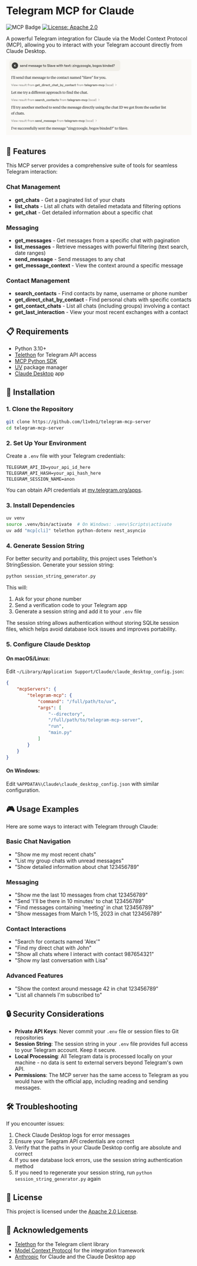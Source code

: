 # Telegram MCP for Claude

![MCP Badge](https://badge.mcpx.dev)
[![License: Apache 2.0](https://img.shields.io/badge/license-Apache%202.0-green?style=flat-square)](https://opensource.org/licenses/Apache-2.0)

A powerful Telegram integration for Claude via the Model Context Protocol (MCP), allowing you to interact with your Telegram account directly from Claude Desktop.

![Telegram MCP in action](screenshots/1.png)

## 🚀 Features

This MCP server provides a comprehensive suite of tools for seamless Telegram interaction:

### Chat Management
- **get_chats** - Get a paginated list of your chats
- **list_chats** - List all chats with detailed metadata and filtering options
- **get_chat** - Get detailed information about a specific chat

### Messaging
- **get_messages** - Get messages from a specific chat with pagination
- **list_messages** - Retrieve messages with powerful filtering (text search, date ranges)
- **send_message** - Send messages to any chat
- **get_message_context** - View the context around a specific message

### Contact Management
- **search_contacts** - Find contacts by name, username or phone number
- **get_direct_chat_by_contact** - Find personal chats with specific contacts
- **get_contact_chats** - List all chats (including groups) involving a contact
- **get_last_interaction** - View your most recent exchanges with a contact

## 📋 Requirements

- Python 3.10+
- [Telethon](https://docs.telethon.dev/) for Telegram API access
- [MCP Python SDK](https://modelcontextprotocol.io/docs/)
- [UV](https://astral.sh/uv/) package manager
- [Claude Desktop](https://claude.ai/desktop) app

## 🔧 Installation

### 1. Clone the Repository

```bash
git clone https://github.com/l1v0n1/telegram-mcp-server
cd telegram-mcp-server
```

### 2. Set Up Your Environment

Create a `.env` file with your Telegram credentials:

```
TELEGRAM_API_ID=your_api_id_here
TELEGRAM_API_HASH=your_api_hash_here
TELEGRAM_SESSION_NAME=anon
```

You can obtain API credentials at [my.telegram.org/apps](https://my.telegram.org/apps).

### 3. Install Dependencies

```bash
uv venv
source .venv/bin/activate  # On Windows: .venv\Scripts\activate
uv add "mcp[cli]" telethon python-dotenv nest_asyncio
```

### 4. Generate Session String

For better security and portability, this project uses Telethon's StringSession. Generate your session string:

```bash
python session_string_generator.py
```

This will:
1. Ask for your phone number
2. Send a verification code to your Telegram app
3. Generate a session string and add it to your `.env` file

The session string allows authentication without storing SQLite session files, which helps avoid database lock issues and improves portability.

### 5. Configure Claude Desktop

#### On macOS/Linux:
Edit `~/Library/Application Support/Claude/claude_desktop_config.json`:

```json
{
    "mcpServers": {
        "telegram-mcp": {
            "command": "/full/path/to/uv",
            "args": [
                "--directory",
                "/full/path/to/telegram-mcp-server",
                "run",
                "main.py"
            ]
        }
    }
}
```

#### On Windows:
Edit `%APPDATA%\Claude\claude_desktop_config.json` with similar configuration.

## 🎮 Usage Examples

Here are some ways to interact with Telegram through Claude:

### Basic Chat Navigation
- "Show me my most recent chats"
- "List my group chats with unread messages"
- "Show detailed information about chat 123456789"

### Messaging
- "Show me the last 10 messages from chat 123456789"
- "Send 'I'll be there in 10 minutes' to chat 123456789"
- "Find messages containing 'meeting' in chat 123456789"
- "Show messages from March 1-15, 2023 in chat 123456789"

### Contact Interactions
- "Search for contacts named 'Alex'"
- "Find my direct chat with John"
- "Show all chats where I interact with contact 987654321"
- "Show my last conversation with Lisa"

### Advanced Features
- "Show the context around message 42 in chat 123456789"
- "List all channels I'm subscribed to"

## 🔒 Security Considerations

- **Private API Keys**: Never commit your `.env` file or session files to Git repositories
- **Session String**: The session string in your `.env` file provides full access to your Telegram account. Keep it secure.
- **Local Processing**: All Telegram data is processed locally on your machine - no data is sent to external servers beyond Telegram's own API.
- **Permissions**: The MCP server has the same access to Telegram as you would have with the official app, including reading and sending messages.

## 🛠️ Troubleshooting

If you encounter issues:

1. Check Claude Desktop logs for error messages
2. Ensure your Telegram API credentials are correct
3. Verify that the paths in your Claude Desktop config are absolute and correct
4. If you see database lock errors, use the session string authentication method
5. If you need to regenerate your session string, run `python session_string_generator.py` again

## 📄 License

This project is licensed under the [Apache 2.0 License](LICENSE).

## 🙏 Acknowledgements

- [Telethon](https://github.com/LonamiWebs/Telethon) for the Telegram client library
- [Model Context Protocol](https://modelcontextprotocol.io/) for the integration framework
- [Anthropic](https://www.anthropic.com/) for Claude and the Claude Desktop app